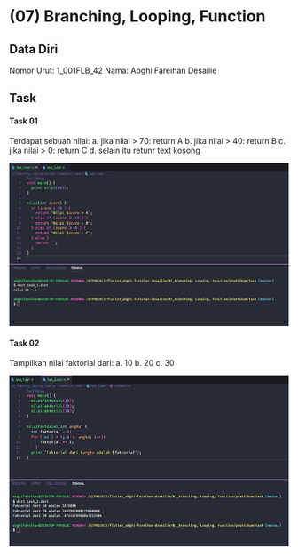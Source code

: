 # (07) Branching, Looping, Function

## Data Diri
Nomor Urut: 1_001FLB_42
Nama: Abghi Fareihan Desailie

## Task

#### Task 01
Terdapat sebuah nilai:
a. jika nilai > 70: return A
b. jika nilai > 40: return B
c. jika nilai > 0: return C
d. selain itu retunr text kosong

![Test](../screenshots/screenshot_task1.png)


#### Task 02
Tampilkan nilai faktorial dari:
a. 10
b. 20
c. 30

![Test](../screenshots/screenshot_task2.png)

